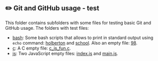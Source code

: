 ## :pencil2: Git and GitHub usage - test
This folder contains subfolders with some files for testing basic Git and GitHub usage. The folders with test files:

 - [bash](https://github.com/dmhenaopa/holbertonschool-zero_day/tree/master/0x03-git/bash): Some bash scripts that allows to print in standard output using `echo` command: [holberton](https://github.com/dmhenaopa/holbertonschool-zero_day/blob/master/0x03-git/bash/holberton) and [school](https://github.com/dmhenaopa/holbertonschool-zero_day/blob/master/0x03-git/bash/school). Also an empty file: [98](https://github.com/dmhenaopa/holbertonschool-zero_day/blob/master/0x03-git/bash/98).
 - [c](https://github.com/dmhenaopa/holbertonschool-zero_day/tree/master/0x03-git/c): A C empty file: [c_is_fun.c](https://github.com/dmhenaopa/holbertonschool-zero_day/blob/master/0x03-git/c/c_is_fun.c).
 - [js](https://github.com/dmhenaopa/holbertonschool-zero_day/tree/master/0x03-git/js): Two JavaScript empty files: [index.js](https://github.com/dmhenaopa/holbertonschool-zero_day/blob/master/0x03-git/js/index.js) and [main.js](https://github.com/dmhenaopa/holbertonschool-zero_day/blob/master/0x03-git/js/main.js).

<!--stackedit_data:
eyJoaXN0b3J5IjpbMTQ4NjU2NzA0MiwtMzI1OTQ5ODMsMTI2NT
U4OTI3OCwxNjY2NTQzMTIwXX0=
-->